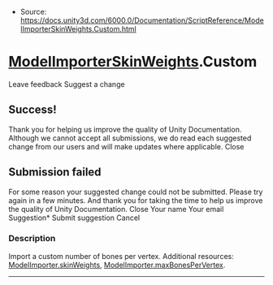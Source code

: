 * Source: https://docs.unity3d.com/6000.0/Documentation/ScriptReference/ModelImporterSkinWeights.Custom.html

#  [ModelImporterSkinWeights](https://docs.unity3d.com/6000.0/Documentation/ScriptReference/ModelImporterSkinWeights.html).Custom
Leave feedback
Suggest a change
## Success!
Thank you for helping us improve the quality of Unity Documentation. Although we cannot accept all submissions, we do read each suggested change from our users and will make updates where applicable.
Close
## Submission failed
For some reason your suggested change could not be submitted. Please <a>try again</a> in a few minutes. And thank you for taking the time to help us improve the quality of Unity Documentation.
Close
Your name Your email Suggestion* Submit suggestion
Cancel
### Description
Import a custom number of bones per vertex.
Additional resources: [ModelImporter.skinWeights](https://docs.unity3d.com/6000.0/Documentation/ScriptReference/ModelImporter-skinWeights.html), [ModelImporter.maxBonesPerVertex](https://docs.unity3d.com/6000.0/Documentation/ScriptReference/ModelImporter-maxBonesPerVertex.html).
* * *
